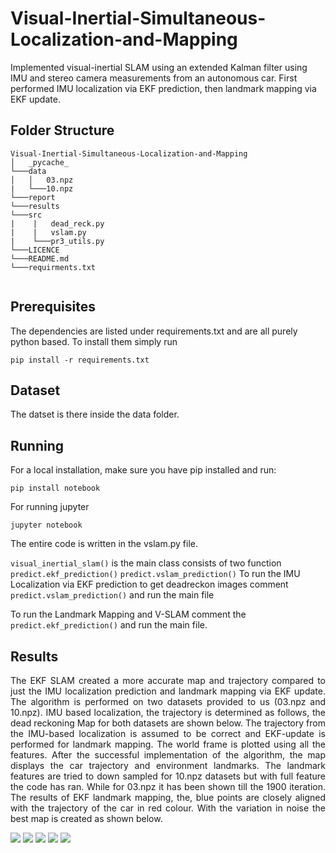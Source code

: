 # Visual-Inertial-Simultaneous-Localization-and-Mapping
Implemented visual-inertial SLAM using an extended Kalman filter using IMU and stereo camera measurements from an autonomous car. First performed IMU localization via EKF prediction, then landmark mapping via EKF update.

## Folder Structure

```
Visual-Inertial-Simultaneous-Localization-and-Mapping
│   _pycache_
└───data
│   │   03.npz
|   └───10.npz   
└───report
└───results
└───src
|    |   dead_reck.py
|    |   vslam.py
|    └───pr3_utils.py
└───LICENCE 
└───README.md
└───requirments.txt


```

## Prerequisites
The dependencies are listed under requirements.txt and are all purely python based. To install them simply run
```
pip install -r requirements.txt
```

## Dataset
The datset is there inside the data folder.

## Running
For a local installation, make sure you have pip installed and run: 
```
pip install notebook
```
For running jupyter
```
jupyter notebook
```

The entire code is written in the vslam.py file.

```visual_inertial_slam()``` is the main class consists of two function ```predict.ekf_prediction()``` ```predict.vslam_prediction()```
To run the IMU Localization via EKF prediction to get deadreckon images
comment ```predict.vslam_prediction()``` and run the main file

To run the Landmark Mapping and V-SLAM comment the ```predict.ekf_prediction()``` and run the main file.


## Results
<p align = "justify">
The EKF SLAM created a more accurate map and trajectory compared to just the IMU localization prediction and landmark mapping via EKF update. The algorithm is performed on two datasets provided to us (03.npz and 10.npz). IMU based localization, the trajectory is determined as follows, the dead reckoning Map for both datasets are shown below. The trajectory from the IMU-based localization is assumed to be correct and EKF-update is performed for landmark mapping. The world frame is plotted using all the features. After the successful implementation of the algorithm, the map displays the car trajectory and environment landmarks. The landmark features are tried to down sampled for 10.npz datasets but with full feature the code has ran. While for 03.npz it has been shown till the 1900 iteration. The results of EKF landmark mapping, the, blue points are closely aligned with the trajectory of the car in red colour. With the variation in noise the best map is created as shown below.
</p>
  

![](/results/Selection_003.png)
![](/results/Dead_reck_03.png)
![](/results/Dead_Reck_10.png)
![](/results/Figure_03npz.png)
![](/results/Figure_1.png)

